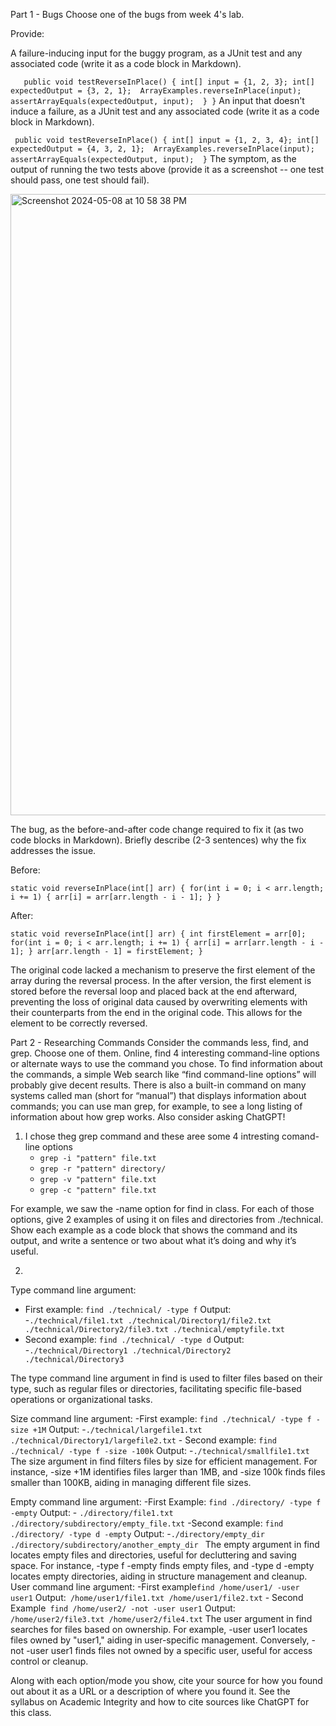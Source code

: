 Part 1 - Bugs
Choose one of the bugs from week 4's lab.

Provide:

A failure-inducing input for the buggy program, as a JUnit test and any associated code (write it as a code block in Markdown).

`   public void testReverseInPlace() {
        int[] input = {1, 2, 3};
        int[] expectedOutput = {3, 2, 1}; 
        ArrayExamples.reverseInPlace(input);
        assertArrayEquals(expectedOutput, input); 
    }
}`
An input that doesn't induce a failure, as a JUnit test and any associated code (write it as a code block in Markdown).

` public void testReverseInPlace() {
        int[] input = {1, 2, 3, 4};
        int[] expectedOutput = {4, 3, 2, 1}; 
        ArrayExamples.reverseInPlace(input); 
        assertArrayEquals(expectedOutput, input); 
    }`
The symptom, as the output of running the two tests above (provide it as a screenshot -- one test should pass, one test should fail).

<img width="994" alt="Screenshot 2024-05-08 at 10 58 38 PM" src="https://github.com/Diegoocse/CSE-15L---Lab-Report-3/assets/146890166/eba3f087-3020-4559-8309-3e160705f123">

The bug, as the before-and-after code change required to fix it (as two code blocks in Markdown).
Briefly describe (2-3 sentences) why the fix addresses the issue.

Before: 

`static void reverseInPlace(int[] arr) {
    for(int i = 0; i < arr.length; i += 1) {
      arr[i] = arr[arr.length - i - 1];
    }
  }`

After:

`static void reverseInPlace(int[] arr) {
    int firstElement = arr[0];
    for(int i = 0; i < arr.length; i += 1) {
      arr[i] = arr[arr.length - i - 1];
    }
    arr[arr.length - 1] = firstElement;
  }`

The original code lacked a mechanism to preserve the first element of the array during the reversal process. In the after version, the first element is stored before the reversal loop and placed back at the end afterward, preventing the loss of original data caused by overwriting elements with their counterparts from the end in the original code. This allows for the element to be correctly reversed.

Part 2 - Researching Commands
Consider the commands less, find, and grep. Choose one of them. Online, find 4 interesting command-line options or alternate ways to use the command you chose. To find information about the commands, a simple Web search like “find command-line options” will probably give decent results. There is also a built-in command on many systems called man (short for “manual”) that displays information about commands; you can use man grep, for example, to see a long listing of information about how grep works. Also consider asking ChatGPT!

1) I chose theg grep command and these aree some 4 intresting comand-line options
   - `grep -i "pattern" file.txt`
   - `grep -r "pattern" directory/`
   - `grep -v "pattern" file.txt`
   - `grep -c "pattern" file.txt`


For example, we saw the -name option for find in class. For each of those options, give 2 examples of using it on files and directories from ./technical. Show each example as a code block that shows the command and its output, and write a sentence or two about what it’s doing and why it’s useful.

2)
Type command line argument:
  - First example: `find ./technical/ -type f`
    Output:
  -`./technical/file1.txt
    ./technical/Directory1/file2.txt
    ./technical/Directory2/file3.txt
    ./technical/emptyfile.txt`
  - Second example: `find ./technical/ -type d`
    Output:
  -`./technical/Directory1
    ./technical/Directory2
    ./technical/Directory3`
    
The type command line argument in find is used to filter files based on their type, such as regular files or directories, facilitating specific file-based operations or organizational tasks.

  Size command line argument:
    -First example: `find ./technical/ -type f -size +1M`
      Output:
    -`./technical/largefile1.txt
      ./technical/Directory1/largefile2.txt`
    - Second example: `find ./technical/ -type f -size -100k`
      Output:
    -`./technical/smallfile1.txt`
    The size argument in find filters files by size for efficient management. For instance, -size +1M identifies files larger than 1MB, and -size           100k finds files smaller than 100KB, aiding in managing different file sizes.


  Empty command line argument:
    -First Example: `find ./directory/ -type f -empty`
      Output:
      - `./directory/file1.txt
          ./directory/subdirectory/empty_file.txt`
    -Second example: `find ./directory/ -type d -empty`
      Output:
        -`./directory/empty_dir
          ./directory/subdirectory/another_empty_dir `
The empty argument in find locates empty files and directories, useful for decluttering and saving space. For instance, -type f -empty finds empty files, and -type d -empty locates empty directories, aiding in structure management and cleanup.
    User command line argument:
      -First example` find /home/user1/ -user user1 `
        Output:` /home/user1/file1.txt
                  /home/user1/file2.txt`
      - Second Example` find /home/user2/ -not -user user1`
        Output:` /home/user2/file3.txt
                  /home/user2/file4.txt`
The user argument in find searches for files based on ownership. For example, -user user1 locates files owned by "user1," aiding in user-specific management. Conversely, -not -user user1 finds files not owned by a specific user, useful for access control or cleanup.

  



Along with each option/mode you show, cite your source for how you found out about it as a URL or a description of where you found it. See the syllabus on Academic Integrity and how to cite sources like ChatGPT for this class.
